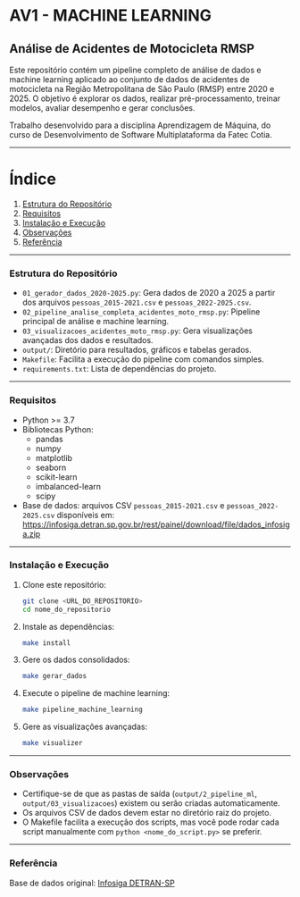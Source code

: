 # AV1 - MACHINE LEARNING
## Análise de Acidentes de Motocicleta RMSP

Este repositório contém um pipeline completo de análise de dados e machine learning aplicado ao conjunto de dados de acidentes de motocicleta na Região Metropolitana de São Paulo (RMSP) entre 2020 e 2025. O objetivo é explorar os dados, realizar pré-processamento, treinar modelos, avaliar desempenho e gerar conclusões.

Trabalho desenvolvido para a disciplina Aprendizagem de Máquina, do curso de Desenvolvimento de Software Multiplataforma da Fatec Cotia.

---

# Índice

1. [Estrutura do Repositório](#estrutura-do-repositório)
2. [Requisitos](#requisitos)
3. [Instalação e Execução](#instalação-e-execução)
4. [Observações](#observações)
5. [Referência](#referência)

---

### Estrutura do Repositório

- `01_gerador_dados_2020-2025.py`: Gera dados de 2020 a 2025 a partir dos arquivos `pessoas_2015-2021.csv` e `pessoas_2022-2025.csv`.
- `02_pipeline_analise_completa_acidentes_moto_rmsp.py`: Pipeline principal de análise e machine learning.
- `03_visualizacoes_acidentes_moto_rmsp.py`: Gera visualizações avançadas dos dados e resultados.
- `output/`: Diretório para resultados, gráficos e tabelas gerados.
- `Makefile`: Facilita a execução do pipeline com comandos simples.
- `requirements.txt`: Lista de dependências do projeto.

---

### Requisitos

- Python >= 3.7
- Bibliotecas Python:
   - pandas
   - numpy
   - matplotlib
   - seaborn
   - scikit-learn
   - imbalanced-learn
   - scipy
- Base de dados: arquivos CSV `pessoas_2015-2021.csv` e `pessoas_2022-2025.csv` disponíveis em:  
  https://infosiga.detran.sp.gov.br/rest/painel/download/file/dados_infosiga.zip

---

### Instalação e Execução

1. Clone este repositório:
   ```bash
   git clone <URL_DO_REPOSITORIO>
   cd nome_do_repositorio
   ```

2. Instale as dependências:
   ```bash
   make install
   ```

3. Gere os dados consolidados:
   ```bash
   make gerar_dados
   ```

4. Execute o pipeline de machine learning:
   ```bash
   make pipeline_machine_learning
   ```

5. Gere as visualizações avançadas:
   ```bash
   make visualizer
   ```

---

### Observações

- Certifique-se de que as pastas de saída (`output/2_pipeline_ml`, `output/03_visualizacoes`) existem ou serão criadas automaticamente.
- Os arquivos CSV de dados devem estar no diretório raiz do projeto.
- O Makefile facilita a execução dos scripts, mas você pode rodar cada script manualmente com `python <nome_do_script.py>` se preferir.

---

### Referência

Base de dados original: [Infosiga DETRAN-SP](https://infosiga.detran.sp.gov.br/rest/painel/download/file/dados_infosiga.zip)


